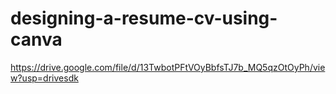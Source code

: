 # designing-a-resume-cv-using-canva

https://drive.google.com/file/d/13TwbotPFtVOyBbfsTJ7b_MQ5qzOtOyPh/view?usp=drivesdk
